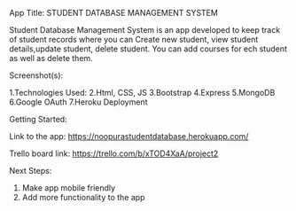 App Title: STUDENT DATABASE MANAGEMENT SYSTEM

Student Database Management System is an app developed to keep track of student records where you can Create new student, view student details,update student, delete student. You can add courses for ech student as well as delete them.

Screenshot(s):

1.Technologies Used: 
2.Html, CSS, JS
3.Bootstrap
4.Express
5.MongoDB
6.Google OAuth
7.Heroku Deployment

Getting Started: 


Link to the app:
https://noopurastudentdatabase.herokuapp.com/

Trello board link:
https://trello.com/b/xTOD4XaA/project2

Next Steps: 
1. Make app mobile friendly
2. Add more functionality to the app